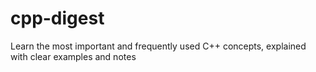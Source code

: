 # cpp-digest
Learn the most important and frequently used C++ concepts, explained with clear examples and notes
